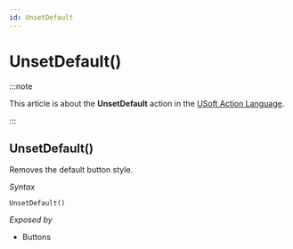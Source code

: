 ```yaml
---
id: UnsetDefault
---
```


# UnsetDefault()




:::note

This article is about the **UnsetDefault** action in the [USoft Action Language](/Task_flow/Action_Language_reference/USoft_Action_Language.md).

:::

## **UnsetDefault()**

Removes the default button style.

*Syntax*

```
UnsetDefault()
```

*Exposed by*

- Buttons